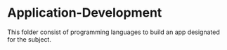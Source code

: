 # Application-Development
This folder consist of programming languages to build an app designated for the subject.
